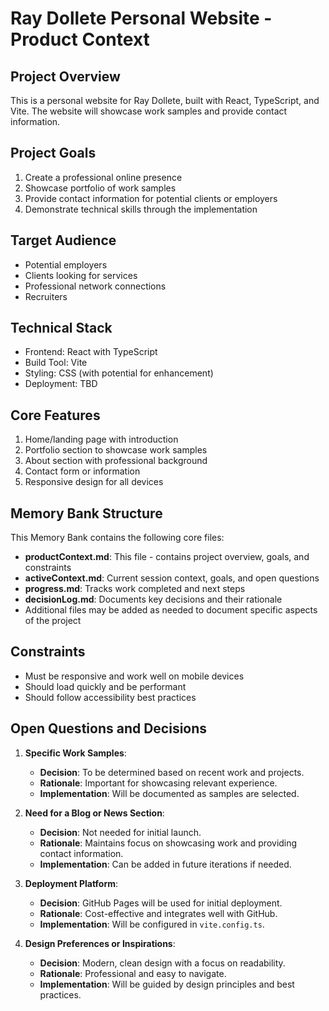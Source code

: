 # Ray Dollete Personal Website - Product Context

## Project Overview
This is a personal website for Ray Dollete, built with React, TypeScript, and Vite. The website will showcase work samples and provide contact information.

## Project Goals
1. Create a professional online presence
2. Showcase portfolio of work samples
3. Provide contact information for potential clients or employers
4. Demonstrate technical skills through the implementation

## Target Audience
- Potential employers
- Clients looking for services
- Professional network connections
- Recruiters

## Technical Stack
- Frontend: React with TypeScript
- Build Tool: Vite
- Styling: CSS (with potential for enhancement)
- Deployment: TBD

## Core Features
1. Home/landing page with introduction
2. Portfolio section to showcase work samples
3. About section with professional background
4. Contact form or information
5. Responsive design for all devices

## Memory Bank Structure
This Memory Bank contains the following core files:
- **productContext.md**: This file - contains project overview, goals, and constraints
- **activeContext.md**: Current session context, goals, and open questions
- **progress.md**: Tracks work completed and next steps
- **decisionLog.md**: Documents key decisions and their rationale
- Additional files may be added as needed to document specific aspects of the project

## Constraints
- Must be responsive and work well on mobile devices
- Should load quickly and be performant
- Should follow accessibility best practices

## Open Questions and Decisions
1. **Specific Work Samples**:
   - **Decision**: To be determined based on recent work and projects.
   - **Rationale**: Important for showcasing relevant experience.
   - **Implementation**: Will be documented as samples are selected.

2. **Need for a Blog or News Section**:
   - **Decision**: Not needed for initial launch.
   - **Rationale**: Maintains focus on showcasing work and providing contact information.
   - **Implementation**: Can be added in future iterations if needed.

3. **Deployment Platform**:
   - **Decision**: GitHub Pages will be used for initial deployment.
   - **Rationale**: Cost-effective and integrates well with GitHub.
   - **Implementation**: Will be configured in `vite.config.ts`.

4. **Design Preferences or Inspirations**:
   - **Decision**: Modern, clean design with a focus on readability.
   - **Rationale**: Professional and easy to navigate.
   - **Implementation**: Will be guided by design principles and best practices.